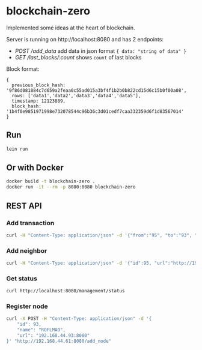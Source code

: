 # blockchain-zero

Implemented some ideas at the heart of blockchain.

Server is running on http://localhost:8080 and has 2 endpoints:

* *POST /add_data* add data in json format `{ data: "string of data" }`
* *GET /last_blocks/:count* shows `count` of last blocks

Block format:

```
{
  previous_block_hash: '9f86d081884c7d659a2feaa0c55ad015a3bf4f1b2b0b822cd15d6c15b0f00a08',
  rows: ['data1','data2','data3','data4','data5'],
  timestamp: 12123889,
  block_hash: '1b4f0e9851971998e732078544c96b36c3d01cedf7caa332359d6f1d83567014'
}
```

## Run

```sh
lein run
```

## Or with Docker

```sh
docker build -t blockchain-zero .
docker run -it --rm -p 8080:8080 blockchain-zero
```

## REST API

### Add transaction

```sh
curl -H "Content-Type: application/json" -d '{"from":"95", "to":"93", "amount":10}' http://localhost:8080/management/add_transaction
```

### Add neighbor

```sh
curl -H "Content-Type: application/json" -d '{"id":95, "url":"http://192.168.44.95:8080"}' http://localhost:8080/management/add_link
```

### Get status

```sh
curl http://localhost:8080/management/status
```

### Register node

```sh
curl -X POST -H "Content-Type: application/json" -d '{
    "id": 93,
    "name": "ROFLMAO",
    "url": "192.168.44.93:8080"
}' "http://192.168.44.61:8080/add_node"

```
